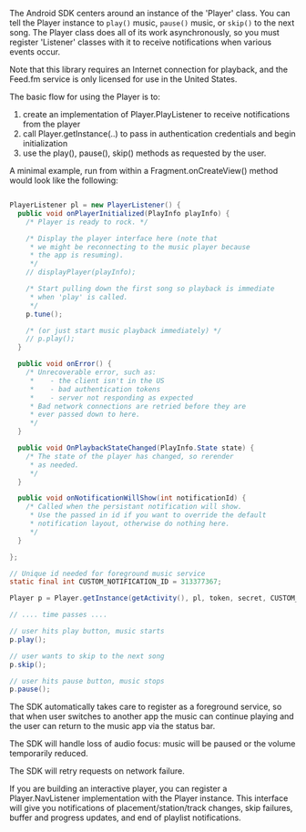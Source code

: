 
The Android SDK centers around an instance of the 'Player' class.
You can tell the Player instance to `play()` music, `pause()` music,
or `skip()` to the next song. The Player class does all of its work
asynchronously, so you must register 'Listener' classes with it to
receive notifications when various events occur.

Note that this library requires an Internet connection for playback,
and the Feed.fm service is only licensed for use in the United States.

The basic flow for using the Player is to:

1. create an implementation of Player.PlayListener to receive notifications 
  from the player
2. call Player.getInstance(..) to pass in authentication credentials and
  begin initialization
3. use the play(), pause(), skip() methods as requested by the user.

A minimal example, run from within a Fragment.onCreateView() method
would look like the following:

```java

PlayerListener pl = new PlayerListener() {
  public void onPlayerInitialized(PlayInfo playInfo) {
    /* Player is ready to rock. */

    /* Display the player interface here (note that
     * we might be reconnecting to the music player because
     * the app is resuming).
     */
    // displayPlayer(playInfo);

    /* Start pulling down the first song so playback is immediate
     * when 'play' is called.
     */
    p.tune();

    /* (or just start music playback immediately) */
    // p.play();
  }

  public void onError() {
    /* Unrecoverable error, such as:
     *    - the client isn't in the US
     *    - bad authentication tokens
     *    - server not responding as expected
     * Bad network connections are retried before they are
     * ever passed down to here.
     */
  }

  public void OnPlaybackStateChanged(PlayInfo.State state) {
    /* The state of the player has changed, so rerender
     * as needed.
     */
  }

  public void onNotificationWillShow(int notificationId) {
    /* Called when the persistant notification will show.
     * Use the passed in id if you want to override the default
     * notification layout, otherwise do nothing here.
     */
  }

};

// Unique id needed for foreground music service
static final int CUSTOM_NOTIFICATION_ID = 313377367;

Player p = Player.getInstance(getActivity(), pl, token, secret, CUSTOM_NOTIFICATION_ID);

// .... time passes ....

// user hits play button, music starts
p.play();

// user wants to skip to the next song
p.skip();

// user hits pause button, music stops
p.pause();
```

The SDK automatically takes care to register as a foreground service, so that
when user switches to another app the music can continue playing and the
user can return to the music app via the status bar.

The SDK will handle loss of audio focus: music will be paused or the volume
temporarily reduced.

The SDK will retry requests on network failure.

If you are building an interactive player, you can register a Player.NavListener
implementation with the Player instance. This interface will give you
notifications of placement/station/track changes, skip failures, buffer and progress
updates, and end of playlist notifications.


